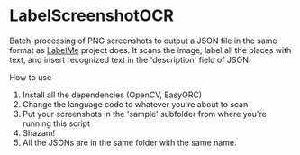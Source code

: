 # LabelScreenshotOCR
Batch-processing of PNG screenshots to output a JSON file in the same format as [LabelMe](https://github.com/wkentaro/labelme/) project does. It scans the image, label all the places with text, and insert recognized text in the 'description' field of JSON.

How to use

1. Install all the dependencies (OpenCV, EasyORC)
2. Change the language code to whatever you're about to scan
3. Put your screenshots in the 'sample' subfolder from where you're running this script
4. Shazam!
5. All the JSONs are in the same folder with the same name.
